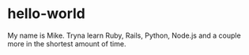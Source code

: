 # hello-world
My name is Mike. Tryna learn Ruby, Rails, Python, Node.js and a couple more in the shortest amount of time.
